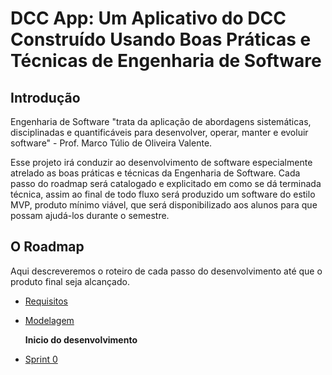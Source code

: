 # DCC App: Um Aplicativo do DCC Construído Usando Boas Práticas e Técnicas de Engenharia de Software


## Introdução

Engenharia de Software "trata da aplicação de abordagens sistemáticas, disciplinadas e quantificáveis para desenvolver, operar, manter e evoluir software" - Prof. Marco Túlio de Oliveira Valente.

Esse projeto irá conduzir ao desenvolvimento de software especialmente atrelado as boas práticas e técnicas da Engenharia de Software. Cada passo do roadmap será catalogado e explicitado em como se dá terminada técnica, assim ao final de todo fluxo será produzido um software do estilo MVP, produto mínimo viável, que será disponibilizado aos alunos para que possam ajudá-los durante o semestre.
## O Roadmap

Aqui descreveremos o roteiro de cada passo do desenvolvimento até que o produto final seja alcançado.

* [Requisitos](docs/requisitos.md)
* [Modelagem](docs/modelagem.md)

    **Inicio do desenvolvimento**

* [Sprint 0](docs/sprint_0.md)
